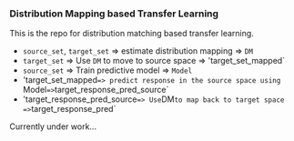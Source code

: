 ### Distribution Mapping based Transfer Learning

This is the repo for distribution matching based transfer learning.  
* `source_set`, `target_set` => estimate distribution mapping => `DM`
* `target_set` => Use `DM` to move to source space => 'target_set_mapped`
* `source_set` => Train predictive model => `Model`
* 'target_set_mapped`=> predict response in the source space using `Model` => `target_response_pred_source`
* 'target_response_pred_source` => Use `DM` to map back to target space => `target_response_pred`

Currently under work...